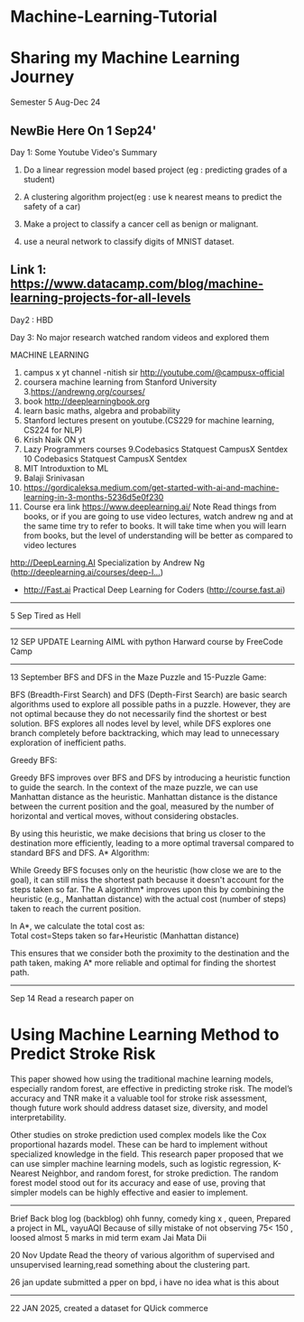 # Machine-Learning-Tutorial

# Sharing my Machine Learning Journey
Semester 5 Aug-Dec 24

NewBie Here On 1 Sep24'
------------------------------------
Day 1: Some Youtube Video's Summary

1. Do a linear regression model based project (eg : predicting grades of a student)

2. A clustering algorithm project(eg : use k nearest means to predict the safety of a  car)

3. Make a project to classify a cancer cell as benign or malignant.

4. use a neural network to classify digits of MNIST dataset.

Link 1: https://www.datacamp.com/blog/machine-learning-projects-for-all-levels
------------------------------------
Day2 : HBD 

Day 3: No major research watched random videos and explored them 

MACHINE LEARNING 
1. campus x yt channel -nitish sir http://youtube.com/@campusx-official 
2. coursera machine learning from Stanford University
3.https://andrewng.org/courses/
4. book http://deeplearningbook.org 
5. learn basic maths, algebra and probability
6. Stanford lectures present on youtube.(CS229 for machine learning, CS224 for NLP)
7. Krish Naik ON yt
8. Lazy Programmers courses
9.Codebasics
   Statquest
    CampusX
      Sentdex
10 Codebasics
Statquest
CampusX
Sentdex
11. MIT Introduxtion to ML
12. Balaji Srinivasan
13. https://gordicaleksa.medium.com/get-started-with-ai-and-machine-learning-in-3-months-5236d5e0f230
14. Course era link https://www.deeplearning.ai/
Note
Read things from books, or if you are going to use video lectures, watch andrew ng and at the same time try to refer to books. It will take time when you will learn from books, but the level of understanding will be better as compared to video lectures



http://DeepLearning.AI Specialization by Andrew Ng (http://deeplearning.ai/courses/deep-l…) 

 * http://Fast.ai Practical Deep Learning for Coders (http://course.fast.ai)
-------------------------------------------------------
5 Sep  Tired as Hell




-------------------------------------------------------

12 SEP UPDATE
Learning AIML with python Harward course by FreeCode Camp


------------------------------------------------------
13 September 
BFS and DFS in the Maze Puzzle and 15-Puzzle Game:

BFS (Breadth-First Search) and DFS (Depth-First Search) are basic search algorithms used to explore all possible paths in a puzzle.
However, they are not optimal because they do not necessarily find the shortest or best solution.
BFS explores all nodes level by level, while DFS explores one branch completely before backtracking, which may lead to unnecessary exploration of inefficient paths.


Greedy BFS:

Greedy BFS improves over BFS and DFS by introducing a heuristic function to guide the search.
In the context of the maze puzzle, we can use Manhattan distance as the heuristic.
Manhattan distance is the distance between the current position and the goal, measured by the number of horizontal and vertical moves, without considering obstacles.

By using this heuristic, we make decisions that bring us closer to the destination more efficiently, leading to a more optimal traversal compared to standard BFS and DFS.
A* Algorithm:

While Greedy BFS focuses only on the heuristic (how close we are to the goal), it can still miss the shortest path because it doesn't account for the steps taken so far.
The A algorithm* improves upon this by combining the heuristic (e.g., Manhattan distance) with the actual cost (number of steps) taken to reach the current position.

In A*, we calculate the total cost as:
Total cost=Steps taken so far+Heuristic (Manhattan distance)

This ensures that we consider both the proximity to the destination and the path taken, making A* more reliable and optimal for finding the shortest path.

--------------------------------------------------
Sep 14 
Read a research paper on

# Using Machine Learning Method to Predict Stroke Risk
 
This paper showed how using the traditional machine learning models, especially random forest, are effective in predicting stroke risk. The model’s accuracy and TNR make it a valuable tool for stroke risk assessment, though future work should address dataset size, diversity, and model interpretability.

Other studies on stroke prediction used complex models like the Cox proportional hazards model. These can be hard to implement without specialized knowledge in the field. This research paper proposed that we can use simpler machine learning models, such as logistic regression, K-Nearest Neighbor, and random forest, for stroke prediction. The random forest model stood out for its accuracy and ease of use, proving that simpler models can be highly effective and easier to implement.


--------------------------------------
Brief Back blog log (backblog) ohh funny, comedy king x , queen,
Prepared a project in ML, vayuAQI
Because of silly mistake of not observing 75< 150 , loosed almost 5 marks in mid term exam
Jai Mata Dii

20 Nov Update
Read the theory of various algorithm of supervised and unsupervised learning,read something about the clustering part.

26 jan update
submitted a pper on bpd, 
i have no idea what is this about

--------------------------------------
22 JAN 2025, 
created a dataset for QUick commerce


